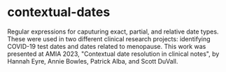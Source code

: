 # contextual-dates

Regular expressions for caputuring exact, partial, and relative date types. These were used in two different clinical research projects: identifying COVID-19 test dates and dates related to menopause. This work was presented at AMIA 2023, "Contextual date resolution in clinical notes", by Hannah Eyre, Annie Bowles, Patrick Alba, and Scott DuVall. 
